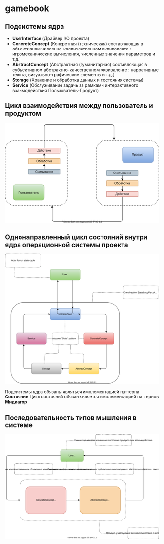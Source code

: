 # gamebook

## Подсистемы ядра
- **UserInterface** (Драйвер I/O проекта)
- **ConcreteConcept** (Конкретная (техническая) составляющая в объективном численно-колличественном эквиваленте : игромеханические вычисления, численные значения параметров и т.д.)
- **AbstractConcept** (Абстрактная (гуманитарная) составляющая в субъективном абстрактно-качественном эквиваленте : нарративные текста, визуально-графические элементы и т.д.)
- **Storage** (Хранение и обработка данных и состояния системы)
- **Service** (Обслуживание задачь за рамками интерактивного взаимодействия Пользователь-Продукт)

## Цикл взаимодействия между пользователь и продуктом
![user-product interaction cycle](./documentation/user-product%20interaction%20cycle/user-product%20interaction%20cycle.svg)

## Однонаправленный цикл состояний внутри ядра операционной системы проекта
![state-cycle](documentation/state-cycle/state-cycle.svg)

Подсистемы ядра обязаны являться имплементацией паттерна **Состояние**
Цикл состояний обязан является имплементацией паттернов **Мидиатор**

## Последовательность типов мышления в системе
![abstract-croncrete concepts](./documentation/abstract-concrete/abstract-concrete.svg)
